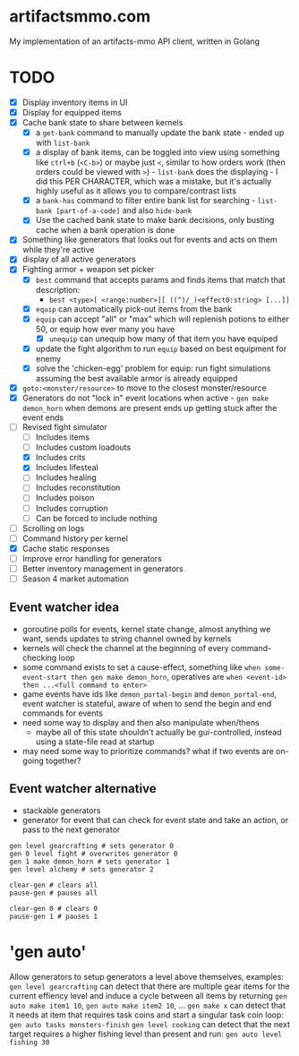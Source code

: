# artifactsmmo.com
My implementation of an artifacts-mmo API client, written in Golang

# TODO
- [x] Display inventory items in UI
- [x] Display for equipped items
- [x] Cache bank state to share between kernels
    - [x] a `get-bank` command to manually update the bank state - ended up with `list-bank`
    - [x] a display of bank items, can be toggled into view using something like `ctrl+b` (`<C-b>`) or maybe just `<`, similar to how orders work (then orders could be viewed with `>`) - `list-bank` does the displaying - I did this PER CHARACTER, which was a mistake, but it's actually highly useful as it allows you to compare/contrast lists
    - [x] a `bank-has` command to filter entire bank list for searching - `list-bank [part-of-a-code]` and also `hide-bank`
    - [x] Use the cached bank state to make bank decisions, only busting cache when a bank operation is done
- [x] Something like generators that looks out for events and acts on them while they're active
- [x] display of all active generators
- [x] Fighting armor + weapon set picker
    - [x] `best` command that accepts params and finds items that match that description: 
        - `best <type>[ <range:number>][ ((^)/_)<effect0:string> [...]]`
    - [x] `equip` can automatically pick-out items from the bank
    - [x] `equip` can accept "all" or "max" which will replenish potions to either 50, or equip how ever many you have
        - [x] `unequip` can unequip how many of that item you have equiped
    - [x] update the fight algorithm to run `equip` based on best equipment for enemy
    - [x] solve the 'chicken-egg' problem for equip: run fight simulations assuming the best available armor is already equipped
- [x] `goto:<monster/resource>` to move to the closest monster/resource
- [x] Generators do not "lock in" event locations when active - `gen make demon_horn` when demons are present ends up getting stuck after the event ends
- [ ] Revised fight simulator
    - [ ] Includes items
    - [ ] Includes custom loadouts
    - [x] Includes crits
    - [x] Includes lifesteal
    - [ ] Includes healing
    - [ ] Includes reconstitution
    - [ ] Includes poison
    - [ ] Includes corruption
    - [ ] Can be forced to include nothing
- [ ] Scrolling on logs
- [ ] Command history per kernel
- [x] Cache static responses
- [ ] Improve error handling for generators
- [ ] Better inventory management in generators
- [ ] Season 4 market automation

## Event watcher idea
- goroutine polls for events, kernel state change, almost anything we want, sends updates to string channel owned by kernels
- kernels will check the channel at the beginning of every command-checking loop
- some command exists to set a cause-effect, something like `when some-event-start then gen make demon_horn`, operatives are `when <event-id> then ...<full command to enter>`
- game events have ids like `demon_portal-begin` and `demon_portal-end`, event watcher is stateful, aware of when to send the begin and end commands for events
- need some way to display and then also manipulate when/thens
    - maybe all of this state shouldn't actually be gui-controlled, instead using a state-file read at startup
- may need some way to prioritize commands? what if two events are on-going together?

## Event watcher alternative
- stackable generators
- generator for event that can check for event state and take an action, or pass to the next generator
```
gen level gearcrafting # sets generator 0
gen 0 level fight # overwrites generator 0
gen 1 make demon_horn # sets generator 1
gen level alchemy # sets generator 2

clear-gen # clears all
pause-gen # pauses all

clear-gen 0 # clears 0
pause-gen 1 # pauses 1
```

# 'gen auto'
Allow generators to setup generators a level above themselves, examples:
`gen level gearcrafting` can detect that there are multiple gear items for the current effiency level and induce a cycle between all items by returning `gen auto make item1 10`, `gen auto make item2 10`, ...
`gen make x` can detect that it needs at item that requires task coins and start a singular task coin loop: `gen auto tasks monsters-finish`
`gen level cooking` can detect that the next target requires a higher fishing level than present and run: `gen auto level fishing 30`

